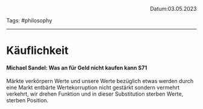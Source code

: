 <p align="right">Datum:03.05.2023</p>

Tags: #philosophy 

---
# Käuflichkeit
#### Michael Sandel: Was an für Geld nicht kaufen kann S71

Märkte verkörpern Werte und unsere Werte bezüglich etwas werden durch eine Markt entbärte Wertekorruption nicht gestärkt sondern vermehrt verkehrt, wir drehen Funktion und in dieser Substitution sterben Werte, sterben Position. 
